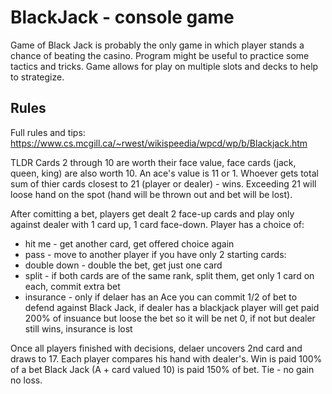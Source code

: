 # BlackJack - console game

Game of Black Jack is probably the only game in which player stands a chance of beating the casino.
Program might be useful to practice some tactics and tricks.
Game allows for play on multiple slots and decks to help to strategize.

## Rules

Full rules and tips: https://www.cs.mcgill.ca/~rwest/wikispeedia/wpcd/wp/b/Blackjack.htm

TLDR
Cards 2 through 10 are worth their face value, face cards (jack, queen, king) are also worth 10. An ace's value is 11 or 1.
Whoever gets total sum of thier cards closest to 21 (player or dealer) - wins.
Exceeding 21 will loose hand on the spot (hand will be thrown out and bet will be lost).

After comitting a bet, players get dealt 2 face-up cards and play only against dealer with 1 card up, 1 card face-down.
Player has a choice of:
- hit me - get another card, get offered choice again
- pass - move to another player
if you have only 2 starting cards:
- double down - double the bet, get just one card
- split - if both cards are of the same rank, split them, get only 1 card on each, commit extra bet
- insurance - only if delaer has an Ace you can commit 1/2 of bet to defend against Black Jack, if dealer has a blackjack player will get paid 200% of insuance but loose the bet so it will be net 0, if not but dealer still wins, insurance is lost

Once all players finished with decisions, delaer uncovers 2nd card and draws to 17.
Each player compares his hand with dealer's.
Win is paid 100% of a bet
Black Jack (A + card valued 10) is paid 150% of bet.
Tie - no gain no loss.
